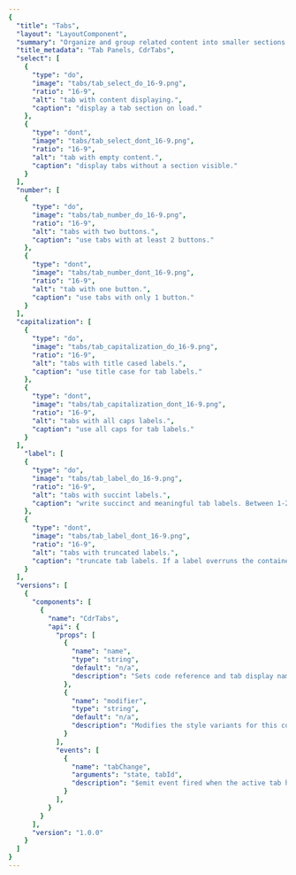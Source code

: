 ```yaml
---
{
  "title": "Tabs",
  "layout": "LayoutComponent",
  "summary": "Organize and group related content into smaller sections navigable within a single container",
  "title_metadata": "Tab Panels, CdrTabs",
  "select": [
    {
      "type": "do",
      "image": "tabs/tab_select_do_16-9.png",
      "ratio": "16-9",
      "alt": "tab with content displaying.",
      "caption": "display a tab section on load."
    },
    {
      "type": "dont",
      "image": "tabs/tab_select_dont_16-9.png",
      "ratio": "16-9",
      "alt": "tab with empty content.",
      "caption": "display tabs without a section visible."
    }
  ],
  "number": [
    {
      "type": "do",
      "image": "tabs/tab_number_do_16-9.png",
      "ratio": "16-9",
      "alt": "tabs with two buttons.",
      "caption": "use tabs with at least 2 buttons."
    },
    {
      "type": "dont",
      "image": "tabs/tab_number_dont_16-9.png",
      "ratio": "16-9",
      "alt": "tab with one button.",
      "caption": "use tabs with only 1 button."
    }
  ],
  "capitalization": [
    {
      "type": "do",
      "image": "tabs/tab_capitalization_do_16-9.png",
      "ratio": "16-9",
      "alt": "tabs with title cased labels.",
      "caption": "use title case for tab labels."
    },
    {
      "type": "dont",
      "image": "tabs/tab_capitalization_dont_16-9.png",
      "ratio": "16-9",
      "alt": "tabs with all caps labels.",
      "caption": "use all caps for tab labels."
    }
  ],
    "label": [
    {
      "type": "do",
      "image": "tabs/tab_label_do_16-9.png",
      "ratio": "16-9",
      "alt": "tabs with succint labels.",
      "caption": "write succinct and meaningful tab labels. Between 1-2 words is best."
    },
    {
      "type": "dont",
      "image": "tabs/tab_label_dont_16-9.png",
      "ratio": "16-9",
      "alt": "tabs with truncated labels.",
      "caption": "truncate tab labels. If a label overruns the container, find a shorter alternative."
    }
  ],
  "versions": [
    {
      "components": [
        {
          "name": "CdrTabs",
          "api": {
            "props": [
              {
                "name": "name",
                "type": "string",
                "default": "n/a",
                "description": "Sets code reference and tab display name. Required and must be unique for each tab"
              },
              {
                "name": "modifier",
                "type": "string",
                "default": "n/a",
                "description": "Modifies the style variants for this component. Possible values: {  'compact'  |  'full-width'  |  'no-border'  }"
              }
            ],
            "events": [
              {
                "name": "tabChange",
                "arguments": "state, tabId",
                "description": "$emit event fired when the active tab has been changed"
              }
            ],
          }
        }
      ],
      "version": "1.0.0"
    }
  ]
}
---
```


<cdr-doc-tabs>
<template slot="Overview">
<cdr-doc-table-of-contents-shell>

## Default
Tab buttons align left and bottom border expands to full width of container

<cdr-doc-example-code-pair repository-href="https://github.com/rei/rei-cedar/tree/feat/tabs/src/components/tabs" sandbox-href="https://codesandbox.io/s/v19wpz29r7" :backgroundToggle="false" :codeMaxHeight="false" >

```html

<cdr-tabs>
  <cdr-tab name="Product">Tab 1 Content</cdr-tab>
  <cdr-tab name="Articles">Tab 2 Content</cdr-tab>
  <cdr-tab name="Classes & Events">Tab 3 Content</cdr-tab>
  <cdr-tab name="Videos">Tab 4 Content</cdr-tab>
</cdr-tabs>

```

</cdr-doc-example-code-pair>

## Compact

Reduced spacing around the tab buttons create a denser visual design

<cdr-doc-example-code-pair repository-href="https://github.com/rei/rei-cedar/tree/feat/tabs/src/components/tabs" sandbox-href="https://codesandbox.io/s/v19wpz29r7" :backgroundToggle="false" :codeMaxHeight="false">

```html
<cdr-tabs modifier="compact">
  <cdr-tab name="Product" >Tab 1 Content</cdr-tab>
  <cdr-tab name="Articles">Tab 2 Content</cdr-tab>
  <cdr-tab name="Classes & Events">Tab 3 Content</cdr-tab>
  <cdr-tab name="Videos">Tab 4 Content</cdr-tab>
</cdr-tabs>
```

</cdr-doc-example-code-pair>

## Full Width

Tab buttons space evenly across the container

<cdr-doc-example-code-pair repository-href="https://github.com/rei/rei-cedar/tree/feat/tabs/src/components/tabs" sandbox-href="https://codesandbox.io/s/v19wpz29r7" :backgroundToggle="false" :codeMaxHeight="false" class="custom-radio-example">

```html
<cdr-tabs modifier="full-width">
  <cdr-tab name="Product">Tab 1 Content</cdr-tab>
  <cdr-tab name="Articles">Tab 2 Content</cdr-tab>
  <cdr-tab name="Classes & Events">Tab 3 Content</cdr-tab>
  <cdr-tab name="Videos">Tab 4 Content</cdr-tab>
</cdr-tabs>
```

</cdr-doc-example-code-pair>

## Accessibility

To ensure that usage of this component complies with accessibility guidelines:
- Indicate tablist role in tabs header container
- Indicate tab role in tab header element
- Indicate tabpanel role in tab content element

<br/>

Tabs component maintains these keyboard interactions:
- Left arrow ( ` ← ` ) and Right arrow  ( ` → ` ) keystrokes move user between tabs
- ` Tab ` keystroke moves user into the content within the active tab section
- ` Shift ` + ` Tab ` returns the user to the selected tab

<br/>

This component has compliance with WCAG guidelines by:

- Using text color with a Level AA contrast ratio of 4.5:1 contrast between the text color and the background (but only when displayed on light backgrounds)

</cdr-doc-table-of-contents-shell>
</template>

<template slot="Design Guidelines">
<cdr-doc-table-of-contents-shell>

## Use when

- Organizing related content in a single container
- Flipping between multiple panes or sections
- Grouping content to display horizontally
- Content is lengthy and can be broken into discrete parts

### Don’t use when

- Grouping content to display vertically. Instead, use [Accordion](../accordion/)
- Creating primary navigation that links to other pages
- Creating anchor or in-page navigation
- Comparing related content

<br/>

## Foundations

- Never display disabled tab labels
- Remove tab button if there is no content
- Keep to no more than 6 tab buttons
- Never display fewer than 2 tab buttons

<br/>

## Content

- Order the tab buttons by priority/importance from left to right
- Keep tab labels succinct and meaningful. Between 1-2 words is best and written in plain language
- Never truncate tab labels
- Use title caps for tab labels

<br/>

## Behavior

- The first tab section is selected by default
- Only one tab can be selected at a time
- Currently selected tab is always highlighted
- Tabs are scrollable by default and do not wrap to a second line
- Tabs become scrollable when the length of the labels exceed the width of the container
- Inactive tab panels are rendered for SEO purposes

### Do/Don't

<do-dont :examples="$page.frontmatter.select" />

<do-dont :examples="$page.frontmatter.number" />

<do-dont :examples="$page.frontmatter.capitalization" />

<do-dont :examples="$page.frontmatter.label" />

<br/>

## Responsiveness

- Tabs can change styles based on breakpoint
  - Example: Default at MD/LG, Compact and Full-Width at XS/SM
- Scroll
  - If tabs exceed width of viewport, a gradient is added to the end (right) of tab container
  - When scrolled to end of tabs, a gradient is added to the beginning (left) of tab container
  - Scroll is set by default
  - Tabs labels never wrap to two lines
- Maintain layout for tabs when switching to smaller viewports. Do not replace the tab component with the accordion component
- Switching between tab component and accordion component is not supported in Cedar components library


</cdr-doc-table-of-contents-shell>
</template>

<template slot="API">
<cdr-doc-table-of-contents-shell>

## Props

<cdr-doc-api type="prop" :api-data="$page.frontmatter.versions[0].components[0].api.props"/>

## Events

<cdr-doc-api type="event" :api-data="$page.frontmatter.versions[0].components[0].api.events" />

## Installation

Resources are available within the [CdrTabs package](https://www.npmjs.com/package/@rei/cdr-tabs):

- Component: `@rei/cdr-tabs`
- Component styles: `cdr-tabs.css`

<br/>

To incorporate the required assets for a component, use the following steps:

### 1. Install using NPM

Install the CdrTabs package using `npm` in your terminal:

_Terminal_

```bash
npm i -s @rei/cdr-tabs
```

## 2. Import Dependencies

_main.js_

```javascript
// import your required CSS.
import "@rei/cdr-tabs/dist/cdr-tabs.css";
```

### 3. Add component to a template

_local.vue_

```vue
<template>
  ...
     <cdr-tabs>
       <cdr-tab name=”tab1”>TAB1 CONTENT GOES HERE</cdr-tab>
       <cdr-tab name=”tab2”>TAB2 CONTENT GOES HERE</cdr-tab>
       <cdr-tab name=”tab3”>TAB3 CONTENT GOES HERE</cdr-tab>
     </cdr-tabs>
  ...
</template>

<script>
import { CdrTabs, CdrTab } from '@rei/cdr-tabs’;
export default {
  ...
  components: {
     CdrTabs,
     CdrTab
  },
}
</script>
```

## Usage

The ` cdr-tab name ` property sets the tab display value and is used for reference.

```vue
 <cdr-tabs>
   <cdr-tab name="tab1">Tab 1 Content</cdr-tab>
 </cdr-tabs>
```

### Modifiers

Set the visual presentation by passing the following variants to the modifier attribute of the CdrTabs component.
| Value        | Description            |
|:-------------|:-----------------------|
| `compact`    | Sets the tabs styling for smaller screen sizes |
| `full-width` | Sets the tab header to display evenly across the entire width instead of left justified |
| `no-border`  | Removes the bottom border of the tabs header |

</cdr-doc-table-of-contents-shell>
</template>

<template slot="History">

## 1.0.0

- Organizes content across different screens
- Enables navigation between content with Tab Header List
- Tabs Header List supports overflow by allowing horizontal scrolling of header
- Incorporates accessibility and SEO compliant features
- Git commit reference [(cc6b3fb)](https://github.com/rei/rei-cedar/pull/454/commits/cc6b3fbd49bbe1b07165dd605df99fbe1743cbd6)

</template>
</cdr-doc-tabs>
